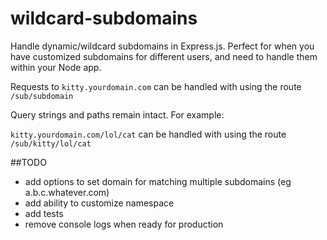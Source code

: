 wildcard-subdomains
==================

Handle dynamic/wildcard subdomains in Express.js. Perfect for when you have customized subdomains for different users, and need to handle them within your Node app.

Requests to `kitty.yourdomain.com` can be handled with using the route `/sub/subdomain`

Query strings and paths remain intact. For example:

`kitty.yourdomain.com/lol/cat` can be handled with using the route `/sub/kitty/lol/cat`

##TODO
- add options to set domain for matching multiple subdomains (eg a.b.c.whatever.com)
- add ability to customize namespace
- add tests
- remove console logs when ready for production
